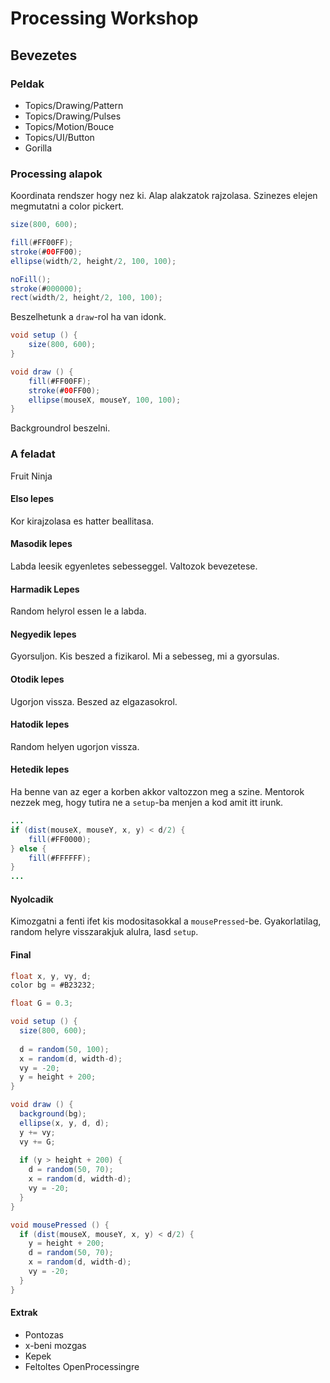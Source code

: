
# Processing Workshop

## Bevezetes

### Peldak

 - Topics/Drawing/Pattern
 - Topics/Drawing/Pulses
 - Topics/Motion/Bouce
 - Topics/UI/Button
 - Gorilla

### Processing alapok

Koordinata rendszer hogy nez ki. Alap alakzatok rajzolasa. Szinezes elejen megmutatni a color pickert.

```Java
size(800, 600);

fill(#FF00FF);
stroke(#00FF00);
ellipse(width/2, height/2, 100, 100);

noFill();
stroke(#000000);
rect(width/2, height/2, 100, 100);
```

Beszelhetunk a `draw`-rol ha van idonk. 

```Java
void setup () {
    size(800, 600);
}

void draw () {
    fill(#FF00FF);
    stroke(#00FF00);
    ellipse(mouseX, mouseY, 100, 100); 
}
```

Backgroundrol beszelni.

### A feladat

Fruit Ninja

#### Elso lepes

Kor kirajzolasa es hatter beallitasa.

#### Masodik lepes

Labda leesik egyenletes sebesseggel. Valtozok bevezetese.

#### Harmadik Lepes

Random helyrol essen le a labda.

#### Negyedik lepes

Gyorsuljon. Kis beszed a fizikarol. Mi a sebesseg, mi a gyorsulas.

#### Otodik lepes

Ugorjon vissza. Beszed az elgazasokrol. 

#### Hatodik lepes

Random helyen ugorjon vissza.

#### Hetedik lepes

Ha benne van az eger a korben akkor valtozzon meg a szine. Mentorok nezzek meg, hogy tutira ne a `setup`-ba menjen a kod amit itt irunk. 

```Java
...
if (dist(mouseX, mouseY, x, y) < d/2) {
    fill(#FF0000);
} else {
    fill(#FFFFFF);
}
...
```

#### Nyolcadik
Kimozgatni a fenti ifet kis modositasokkal a `mousePressed`-be. Gyakorlatilag, random helyre visszarakjuk alulra, lasd `setup`.

#### Final

```Java
float x, y, vy, d;
color bg = #B23232;

float G = 0.3;

void setup () {
  size(800, 600);
  
  d = random(50, 100);
  x = random(d, width-d);
  vy = -20;
  y = height + 200;
}

void draw () {
  background(bg);
  ellipse(x, y, d, d);
  y += vy;
  vy += G;
  
  if (y > height + 200) {
    d = random(50, 70);
    x = random(d, width-d);
    vy = -20;
  }
}

void mousePressed () {
  if (dist(mouseX, mouseY, x, y) < d/2) {
    y = height + 200;
    d = random(50, 70);
    x = random(d, width-d);
    vy = -20;
  }
}
```

#### Extrak

 - Pontozas
 - x-beni mozgas
 - Kepek
 - Feltoltes OpenProcessingre
